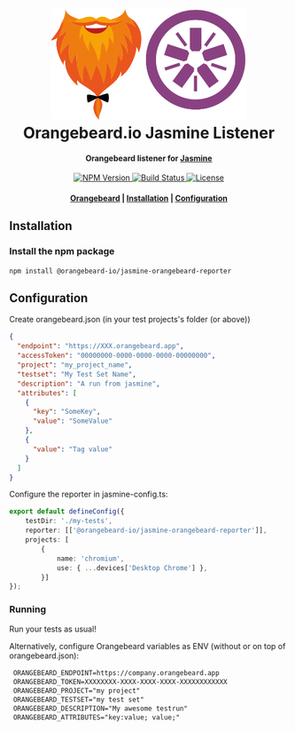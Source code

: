 <h1 align="center">
  <a href="https://github.com/orangebeard-io/jasmine-listener">
    <img src="https://raw.githubusercontent.com/orangebeard-io/jasmine-listener/main/.github/logo.svg" alt="Orangebeard.io Jasmine Listener" height="200">
  </a>
  <br>Orangebeard.io Jasmine Listener<br>
</h1>

<h4 align="center">Orangebeard listener for <a href="https://jasmine.github.io/" target="_blank" rel="noopener">Jasmine</a></h4>

<p align="center">
  <a href="https://www.npmjs.com/package/@orangebeard-io/jasmine-orangebeard-reporter">
    <img src="https://img.shields.io/npm/v/@orangebeard-io/jasmine-orangebeard-reporter.svg?style=flat-square"
      alt="NPM Version" />
  </a>
  <a href="https://github.com/orangebeard-io/jasmine-listener/actions">
    <img src="https://img.shields.io/github/actions/workflow/status/orangebeard-io/jasmine-listener/release.yml?branch=main&style=flat-square"
      alt="Build Status" />
  </a>
  <a href="https://github.com/orangebeard-io/jasmine-listener/blob/main/LICENSE">
    <img src="https://img.shields.io/github/license/orangebeard-io/jasmine-listener?style=flat-square"
      alt="License" />
  </a>
</p>

<div align="center">
  <h4>
    <a href="https://orangebeard.io">Orangebeard</a> |
    <a href="#installation">Installation</a> |
    <a href="#configuration">Configuration</a>
  </h4>
</div>

## Installation

### Install the npm package

```shell
npm install @orangebeard-io/jasmine-orangebeard-reporter
```

## Configuration

Create orangebeard.json (in your test projects's folder (or above))

```JSON
{
  "endpoint": "https://XXX.orangebeard.app",
  "accessToken": "00000000-0000-0000-0000-00000000",
  "project": "my_project_name",
  "testset": "My Test Set Name",
  "description": "A run from jasmine",
  "attributes": [
    {
      "key": "SomeKey",
      "value": "SomeValue"
    },
    {
      "value": "Tag value"
    }
  ]
}
```

Configure the reporter in jasmine-config.ts:
```ts
export default defineConfig({
    testDir: './my-tests',
    reporter: [['@orangebeard-io/jasmine-orangebeard-reporter']],
    projects: [
        {
            name: 'chromium',
            use: { ...devices['Desktop Chrome'] },
        }]
});
```

### Running

Run your tests as usual!

Alternatively, configure Orangebeard variables as ENV (without or on top of orangebeard.json):

```shell
 ORANGEBEARD_ENDPOINT=https://company.orangebeard.app
 ORANGEBEARD_TOKEN=XXXXXXXX-XXXX-XXXX-XXXX-XXXXXXXXXXXX
 ORANGEBEARD_PROJECT="my project"
 ORANGEBEARD_TESTSET="my test set"
 ORANGEBEARD_DESCRIPTION="My awesome testrun"
 ORANGEBEARD_ATTRIBUTES="key:value; value;"
 ```
